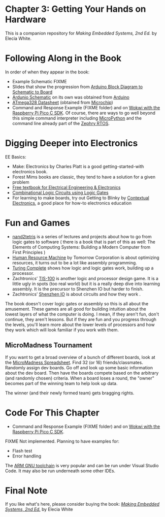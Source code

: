 # Chapter 3: Getting Your Hands on Hardware
This is a companion repository for _Making Embedded Systems, 2nd Ed._ by Elecia White. 


# Following Along in the Book
In order of when they appear in the book:
 * Example Schematic FIXME
 * Slides that show the progression from [Arduino Block Diagram to Schematic to Board](ArduinoBlockDiagramToSchematics.pdf) 
 * [Ardunio Schematic](UNO-TH_Rev3e_sch.pdf) on its own was obtained from [Arduino](https://content.arduino.cc/assets/UNO-TH_Rev3e_sch.pdf)
 * [ATmega328 Datasheet](ATmega48A-PA-88A-PA-168A-PA-328-P-DS-DS40002061B.pdf) (obtained from [Microchip](https://www.microchip.com/en-us/product/ATmega328#document-table))
  * Command and Response Example (FIXME folder) and on [Wokwi with the Raspberry Pi Pico C SDK](https://wokwi.com/projects/324879108372693587). Of course, there are ways to go well beyond this simple command interpreter including [MicroPython](https://micropython.org/) and the command line already part of the [Zephry RTOS](https://docs.zephyrproject.org/latest/services/shell/index.html).

# Digging Deeper into Electronics
EE Basics:
 * Make: Electronics by Charles Platt is a good getting-started-with electronics book. 
 * Forest Mims books are classic, they tend to have a solution for a given problem
 * [Free textbook for Electrical Engineering & Electronics](https://www.allaboutcircuits.com/textbook/)
 * [Combinational Logic Circuits using Logic Gates](https://www.electronics-tutorials.ws/combination/comb_1.html)
* For learning to make boards, try out Getting to Blinky by [Contextual Electronics](https://contextualelectronics.com/), a good place for how-to electronics education

 # Fun and  Games
  * [nand2tetris](https://www.nand2tetris.org/) is a series of lectures and projects about how to go from logic gates to software ( there is a book that is part of this as well: The Elements of Computing Systems: Building a Modern Computer from First Principles )
  * [Human Resource Machine]((https://tomorrowcorporation.com/humanresourcemachine)) by Tomorrow Corporation is about optimizing resources, it turns out to be a lot like assembly programming.
  * [Turing Complete](https://store.steampowered.com/app/1444480/Turing_Complete/) shows how logic and logic gates work, building up a processor. 
  * Zachtronics’ [TIS-100]((https://www.zachtronics.com/tis-100/)) is another logic and processor design game. It is a little ugly in spots (too real world) but it is a really deep dive into learning assembly. It is the precursor to Shenzhen IO but  harder to finish.
  * Zachtronics’ [Shenzhen IO](https://www.zachtronics.com/shenzhen-io/) is about circuits and how they work .

The book doesn't cover logic gates or assembly so this is all about the amusement. These games are all good for building intuition about the lowest layers of what the computer is doing. I mean, if they aren't fun, don't continue, they aren't lessons. But if they are fun and you progress through the levels, you'll learn more about the lower levels of processors and how they work which will look familiar if you work with them. 

## MicroMadness Tournament
If you want to get a broad overview of a bunch of different boards, look at the [MicroMadness Spreadsheet](MicroMadnessTournament.xlsx). Find 32 (or 16) friends/classmates. Randomly assign dev boards. Go off and look up some basic information about the dev board. Then have the boards compete based on the arbitrary (and randomly chosen) criteria. When a board loses a round, the "owner" becomes part of the winning team to help look up data. 

The winner (and their newly formed team) gets bragging rights. 

# Code For This Chapter
  * Command and Response Example (FIXME folder) and on [Wokwi with the Raspberry Pi Pico C SDK](https://wokwi.com/projects/324879108372693587).

FIXME
Not implemented. Planning to have examples for:
  * Flash test
  * Error handling


The [ARM GNU toolchain](https://developer.arm.com/Tools%20and%20Software/GNU%20Toolchain) is very popular and can be run under Visual Studio Code. It may also be run underneath some other IDEs. 

# Final Note
If you like what's here, please consider buying the book: [_Making Embedded Systems, 2nd Ed._](https://learning.oreilly.com/library/view/making-embedded-systems/9781098151539/) by Elecia White
